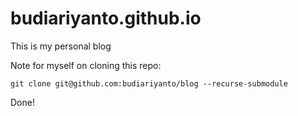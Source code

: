 # budiariyanto.github.io

This is my personal blog

Note for myself on cloning this repo:

```
git clone git@github.com:budiariyanto/blog --recurse-submodule
```

Done!
